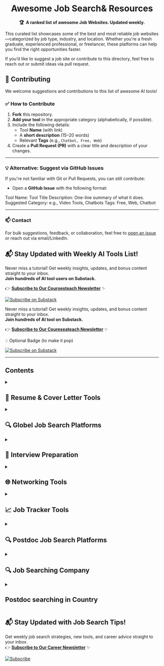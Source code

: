 <!-- markdownlint-disable -->
<h1 align="center">
    Awesome Job Search& Resources
    <br>
</h1>

<p align="center">
    <strong>🏆&nbsp; A ranked list of awesome Job Websites. Updated weekly.</strong>
</p>

This curated list showcases some of the best and most reliable job websites—categorized by job type, industry, and location. Whether you're a fresh graduate, experienced professional, or freelancer, these platforms can help you find the right opportunities faster.  

If you’d like to suggest a job site or contribute to this directory, feel free to reach out or submit ideas via pull request.


## 🤝 Contributing

We welcome suggestions and contributions to this list of awesome AI tools!

### ✅ How to Contribute

1. **Fork** this repository.
2. **Add your tool** in the appropriate category (alphabetically, if possible).
3. Include the following details:
   - Tool **Name** (with link)
   - A **short description** (15–20 words)
   - Relevant **Tags** (e.g., `Chatbot, Free, Web`)
4. Create a **Pull Request (PR)** with a clear title and description of your changes.

---

### 💡 Alternative: Suggest via GitHub Issues

If you're not familiar with Git or Pull Requests, you can still contribute:

- Open a **GitHub Issue** with the following format:

Tool Name: Tool Title
Description: One-line summary of what it does.
Suggested Category: e.g., Video Tools, Chatbots
Tags: Free, Web, Chatbot

---

### 📫 Contact

For bulk suggestions, feedback, or collaboration, feel free to [open an issue](https://github.com/your-repo/issues) or reach out via email/LinkedIn.





## 📬 Stay Updated with Weekly AI Tools List!

Never miss a tutorial! Get weekly insights, updates, and bonus content straight to your inbox.  
**Join hundreds of AI tool users on Substack.**

👉 [**Subscribe to Our Coursesteach Newsletter**](https://substack.com/@coursesteach) ✨

[![Subscribe on Substack](https://img.shields.io/badge/Subscribe-Substack-orange?style=for-the-badge&logo=substack)](https://substack.com/@coursesteach)

Never miss a tutorial! Get weekly insights, updates, and bonus content straight to your inbox.  
**Join hundreds of AI tool on Substack.**

👉 [**Subscribe to Our Coureseateach Newsletter**](https://substack.com/@coursesteach) ✨

💡 Optional Badge (to make it pop)

[![Subscribe on Substack](https://img.shields.io/badge/Subscribe-Substack-orange?style=for-the-badge&logo=substack)](https://substack.com/@coursesteach)

</p>

---


## Contents

<details> 
<summary> <h2>📄 Resume & Cover Letter Tools </h2> </summary>

| Title/Link | Description | Tags |
|---|---|---|
| [**Kickresume**](https://www.kickresume.com/) | AI-powered resume builder with templates. | Resume, AI, Free/Paid |
| [**ResumeWorded**](https://resumeworded.com/) | Improves your resume with AI suggestions. | Resume, AI, Free Tier |
| [**Canva Resume Builder**](https://www.canva.com/resumes/) | Professional resume templates. | Resume, Design, Free |
| [**CoverDoc.ai**](https://coverdoc.ai/) | Generates personalized cover letters. | Cover Letter, AI, Free |
</details>

<details> 
<summary> <h2>🔍 Globel Job Search Platforms </h2> </summary>

| Title/Link | Description | Tags |
|---|---|---|
| [**LinkedIn Jobs**](https://www.linkedin.com/jobs/) | Largest professional job board. | Jobs, Networking, Free |
| [**Indeed**](https://www.indeed.com/) | Comprehensive job search engine. | Jobs, Aggregator, Free |
| [**AngelList**](https://angel.co/jobs) | Startup job opportunities. | Jobs, Startups, Free |
| [**RemoteOK**](https://remoteok.com/) | Remote job listings. | Jobs, Remote, Free |
| [**laboro**](https://laboro.co/search) | AI Agent to Auto-Apply ML Jobs | Jobs, AI job, Free |
</details>

<details> 
<summary> <h2>💼 Interview Preparation </h2> </summary>

| Title/Link | Description | Tags |
|---|---|---|
| [**Pramp**](https://www.pramp.com/) | Free mock technical interviews. | Interview, Tech, Free |
| [**Interviewing.io**](https://interviewing.io/) | Anonymous technical interview practice. | Interview, Tech, Free Tier |
| [**Big Interview**](https://www.biginterview.com/) | AI-powered interview coaching. | Interview, AI, Paid |
</details>

<details> 
<summary> <h2>🌐 Networking Tools </h2> </summary>

| Title/Link | Description | Tags |
|---|---|---|
| [**LinkedIn**](https://www.linkedin.com/) | Essential professional networking. | Networking, Free |
| [**Shapr**](https://www.shapr.com/) | Networking app for professionals. | Networking, Free |
| [**Lunchclub**](https://lunchclub.com/) | AI-matched professional meetings. | Networking, AI, Free |
</details>

<details> 
<summary> <h2>📈 Job Tracker Tools </h2> </summary>

| Title/Link | Description | Tags |
|---|---|---|
| [**Huntr**](https://huntr.co/) | Visual job application tracker. | Organization, Free |
| [**Teal**](https://www.tealhq.com/) | All-in-one job search manager. | Organization, Free |
| [**JibberJobber**](https://www.jibberjobber.com/) | Career management CRM. | Organization, Free Tier |
| [**searchlinkbuilder**](https://searchlinkbuilder.com/) | PSA because this is very handy - I found this very useful tool that builds the boolean operator links for you. Add your wants and don't wants. And then just copy and paste the link from the bottom.| Job, lInkden|
</details>

<details> 
<summary> <h2>🔍 Postdoc Job Search Platforms </h2> </summary>

| Title/Link | Description | Tags |
|---|---|---|
| [**LinkedIn Jobs**](https://www.linkedin.com/jobs/) | Largest professional job board. | Jobs, Networking, Free |
| [**Indeed**](https://www.indeed.com/) | Comprehensive job search engine. | Jobs, Aggregator, Free |
| [**AngelList**](https://angel.co/jobs) | Startup job opportunities. | Jobs, Startups, Free |
| [**RemoteOK**](https://remoteok.com/) | Remote job listings. | Jobs, Remote, Free |
| [**Euraxess**](https://lnkd.in/gV4_aEKi) | EU-funded portal for research and postdoc positions. | Europe, Research |
| [**Nature Careers**](https://lnkd.in/gBAJYGuh) | Jobs and fellowships in science and academia. | Global, Science |
| [**ResearchGate**](https://lnkd.in/gBKNn4-w) | Research-focused networking and job board. | Global, Research |
| [**FindAPostDoc**](https://lnkd.in/gadznjrJ) | Dedicated platform for postdoc opportunities. | Global, Academia |
| [**Academic Positions**](https://lnkd.in/gKfjZy9K) | International academic career network. | Global, Research |
| [**PostdocJobs**](https://lnkd.in/gc4sJC4R) | Specialized portal for postdoc positions. | Global, Academia |
| [**Scholarship Positions**](https://lnkd.in/gtQ2KJXN) | Database of scholarships and postdoctoral fellowships. | Global, Funding |
| [**NIH Office of Intramural Training & Education**](https://lnkd.in/gN8iwysw) | Postdoc training and fellowships at NIH. | USA, Biomedical |
| [**NSF Postdoctoral Fellowships**](https://lnkd.in/gn3ytcaT) | Competitive fellowships for postdoctoral research. | USA, Research |
| [**Science Careers**](https://lnkd.in/gjfakgcd) | Research and postdoc jobs from AAAS. | USA, Science |
| [**Harvard Postdoc**](https://lnkd.in/gm8FSV4v) | Postdoctoral opportunities at Harvard. | USA, Academia |
| [**Stanford Postdoc**](https://lnkd.in/g2M7-eci) | Postdoc resources at Stanford University. | USA, Academia |
| [**Berkeley Postdoc**](https://lnkd.in/gHGB7pXw) | UC Berkeley postdoctoral affairs. | USA, Academia |
| [**Yale Postdoc**](https://postdocs.yale.edu/) | Yale University postdoctoral positions. | USA, Academia |
| [**MIT Postdoc**](https://postdocs.mit.edu/) | MIT postdoctoral opportunities. | USA, Academia |
| [**UC Postdoc**](https://postdocs.ucsd.edu/) | University of California postdoctoral programs. | USA, Academia |
| [**Johns Hopkins Postdoc**](https://postdoc.jhu.edu/) | Postdoc opportunities at JHU. | USA, Academia |
| [**Cornell Postdoc**](https://lnkd.in/gj8Tmvkr) | Postdoctoral positions at Cornell. | USA, Academia |
| [**Canadian Association of Postdoctoral Scholars (CAPS)**](https://www.caps-acsp.ca/) | National association supporting postdocs in Canada. | Canada, Networking |
| [**Banting Fellowships**](https://lnkd.in/gMEwsHjU) | Prestigious Canadian government fellowships. | Canada, Funding |
| [**Mitacs Elevate**](https://lnkd.in/g6M-8TxS) | Postdoctoral fellowship program with industry links. | Canada, Research |
| [**University of Toronto Postdoc**](https://lnkd.in/g_s2yzbp) | Postdoctoral fellowships at UofT. | Canada, Academia |
| [**UBC Postdoc**](https://lnkd.in/gNrw4jjq) | Postdoc opportunities at UBC. | Canada, Academia |
| [**UKRI**](https://lnkd.in/gHTR-hRm) | Research funding and fellowships in the UK. | UK, Funding |
| [**The Royal Society Fellowships**](https://lnkd.in/gMCdvBhC) | Prestigious fellowships for researchers. | UK, Funding |
| [**Marie Skłodowska-Curie Actions (MSCA)**](https://lnkd.in/g3_68yNG) | EU fellowships for researchers. | UK, EU, Funding |
| [**Wellcome Trust Fellowships**](https://lnkd.in/gcSt5p8C) | Postdoc funding in biomedical research. | UK, Biomedical |
| [**Oxford Postdoc**](https://lnkd.in/gfUFMvV8) | Postdoctoral resources at Oxford University. | UK, Academia |
| [**Cambridge Postdoc**](https://lnkd.in/gcHnUZPJ) | Cambridge University postdoctoral programs. | UK, Academia |
| [**EMBO**](https://lnkd.in/g6J43XVP) | European Molecular Biology Organization fellowships. | Europe, Life Sciences |
| [**Max Planck Society**](https://lnkd.in/gkXRjAXm) | Research institutes offering postdoc positions. | Germany, Research |
| [**Helmholtz Association**](https://lnkd.in/gkNcYj-s) | German research network with postdoc opportunities. | Germany, Research |
| [**CERN Fellowship**](https://lnkd.in/gZGRX352) | Prestigious research fellowships in physics. | Europe, Physics |
| [**EPFL Postdoc**](https://lnkd.in/ggNYHWAH) | Postdoctoral programs at EPFL Switzerland. | Switzerland, Academia |
| [**Leibniz Association**](https://lnkd.in/g3PiFmrv) | Research institutes across Germany. | Germany, Research |
| [**ETH Zurich Postdoc**](https://lnkd.in/g5vxa4VV) | ETH Zurich postdoctoral fellowships. | Switzerland, Academia |
| [**Australian Research Council (ARC)**](https://lnkd.in/gMRpReZY) | Funding body for Australian research. | Australia, Funding |
| [**University of Sydney Postdoc**](https://lnkd.in/gjmu5SR9) | Postdoctoral programs at Sydney University. | Australia, Academia |
| [**University of Melbourne Postdoc**](https://lnkd.in/g2B3J4Yg) | Melbourne University postdoc programs. | Australia, Academia |
| [**University of Queensland Postdoc**](https://lnkd.in/gxQi4VPc) | UQ postdoctoral opportunities. | Australia, Academia |
| [**University of Auckland Postdoc**](https://lnkd.in/gHrdXFHJ) | New Zealand postdoctoral programs. | NZ, Academia |
| [**JSPS Fellowships**](https://lnkd.in/ggk4CBzZ) | Prestigious postdoctoral fellowships in Japan. | Japan, Funding |
| [**NUS Postdoc**](https://lnkd.in/gVsf4SpD) | National University of Singapore opportunities. | Singapore, Academia |
| [**CAS Postdoc**](https://lnkd.in/gPNN7j_P) | Chinese Academy of Sciences postdoctoral programs. | China, Research |
| [**IISc Postdoc**](https://lnkd.in/gtx8eHfp) | Postdoc opportunities at Indian Institute of Science. | India, Academia |
| [**QNRF**](https://lnkd.in/gHjgyPvd) | Qatar National Research Fund fellowships. | Qatar, Funding |
| [**KAUST Postdoc**](https://lnkd.in/gYc2kmz5) | King Abdullah University of Science and Technology postdoctoral programs. | Saudi Arabia, Academia |
</details>

<details> 
<summary> <h2>🔍  Job Searching Company </h2> </summary>

| Title/Link | Description | Tags |Country|Feedback|
|---|---|---|---|---|
| [**Codeaza**](https://codeaza.notion.site/1fc1e0fd9cc581d0aa3ce6931996a157) | Largest professional job board. | Jobs, AI,others |Pakistan|
| [**United Arab Emirates University**](https://jobs.uaeu.ac.ae/) | Find job in UAE University. | Jobs, AI,others |United Arab Emirates |

</details>

<details> 
<summary> <h2>Postdoc searching in Country</h2> </summary>

## 📚-**UK**
 
| #  | University / Lab                | Professor Name         | Designation         | Domain | Applied Date | Job Link | Email | Job Title            | Follow-up Date | Mushtaq | Note  |
|----|----------------------------------|------------------------|---------------------|--------|--------------|----------|-------|----------------------|----------------|---------|-------|
| 3  | The Artificial Intelligence Lab | ANN NOWÉ               | Head                | AI     |              |          | [Email](mailto:ann.nowe@vub.be)              |                      |                | ✅      |       |
| 4  | The Artificial Intelligence Lab | BART DE BOER           | Professor           | AI     |              |          | [Email](mailto:bart.de.boer@ai.vub.ac.be)    |                      |                | ✅      |       |
| 5  | The Artificial Intelligence Lab | BART BOGAERTS          | Professor           | AI     |              |          | [Email](mailto:bart.bogaerts@vub.be)         |                      |                | ✅      |       |
| 6  | The Artificial Intelligence Lab | WIM VRANKEN            | Professor           | AI     |              |          | [Email](mailto:wim.vranken@vub.be)           |                      |                | ❌      |       |
| 7  | The Artificial Intelligence Lab | TOM LENAERTS           | Professor           | AI     |              |          | [Email](mailto:Tom.Lenaerts@vub.be)          |                      |                | ❌      |       |
| 8  | The Artificial Intelligence Lab | PIETER LIBIN           | Professor           | AI     |              |          | [Email](mailto:pieter.libin@vub.be)          |                      |                | ❌      |       |
| 9  | The Artificial Intelligence Lab | PAUL VAN EECKE         | Professor           | AI     |              |          | [Email](mailto:paul@ai.vub.ac.be)            |                      |                | ❌      |       |
| 10 | The Artificial Intelligence Lab | LYNN HOUTHUYS          | Professor           | AI     |              |          | [Email](mailto:lynn.houthuys@vub.be)         |                      |                | ❌      |       |
| 11 | The Artificial Intelligence Lab | GERAINT WIGGINS        | Professor           | AI     |              |          | [Email](mailto:geraint@ai.vub.ac.be)         |                      |                | ❌      |       |
| 12 | The Artificial Intelligence Lab | JOHAN LOECKX           | Professor           | AI     |              |          | [Email](mailto:jloeckx@ai.vub.ac.be)         |                      |                | ❌      |       |
| 13 | University of Cambridge         | Georgie Willsher       | Professor           | AI     |              |          | [Email](mailto:georgie.willsher@mrc-cbu.cam.ac.uk) |                  |                | ✅      |       |
| 14 | University of Cambridge         | Dr Nicholas Walton     | Professor           | AI     |              |          | [Email](mailto:naw@ast.cam.ac.uk)            |                      |                | ✅      |       |
| 15 | Aalto University                | Samuel Kaski           | Professor           | AI     |              |          |                                             |                      |                | ❌      |       |
| 16 | Aalto University                | Fang Wang              | Professor           | AI     |              |          | [Email](mailto:fang.wang@aalto.fi)           | Postdoc              |                | ✅      | reply |
| 17 | Aalto University                | Prof. Siavash Khajavi  | Professor           | AI     |              |          | [Email](mailto:siavash.khajavi@aalto.fi)     | PhD                  |                | ❌      |       |
| 18 | University of Derby             | Farid Meziane          | Professor           | AI     |              |          | [Email](mailto:f.meziane@derby.ac.uk)        | Research assistant   |                | ✅      |       |
| 19 | University of Virginia          | Negin Alemazkoor       | Assistant Professor | AI     |              |          | [Email](mailto:na7fp@virginia.edu)           | PhD Postdoc          |                | ✅      |       |

</details>

## 📬 Stay Updated with Job Search Tips!

Get weekly job search strategies, new tools, and career advice straight to your inbox.  
👉 [**Subscribe to Our Career Newsletter**](https://example.com/newsletter) ✨

[![Subscribe](https://img.shields.io/badge/Subscribe-Newsletter-blue?style=for-the-badge)](https://example.com/newsletter)
